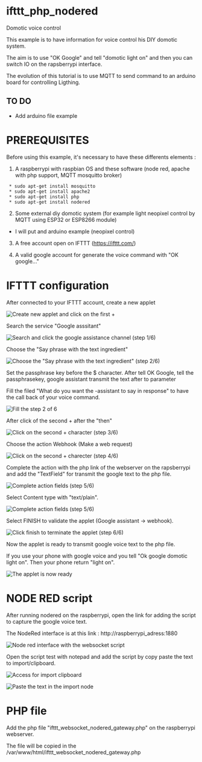 # ifttt_php_nodered
Domotic voice control

This example is to have information for voice control his DIY domotic system.

The aim is to use "OK Google" and tell "domotic light on" and then you can switch IO on the rapsberrypi interface.

The evolution of this tutorial is to use MQTT to send command to an arduino board for controlling Ligthing. 

## TO DO

 * Add arduino file example

 
# PREREQUISITES
 
Before using this example, it's necessary to have these differents elements :

1. A raspberrypi with raspbian OS and these software (node red, apache with php support, MQTT mosquitto broker)
```
 * sudo apt-get install mosquitto
 * sudo apt-get install apache2
 * sudo apt-get install php
 * sudo apt-get install nodered
```

2. Some external diy domotic system (for example light neopixel control by MQTT using ESP32 or ESP8266 module)
 - I will put and arduino example (neopixel control)

3. A free account open on IFTTT (https://ifttt.com/)

4. A valid google account for generate the voice command with "OK google..."

# IFTTT configuration

After connected to your IFTTT account, create a new applet 

![Create new applet and click on the first +](images/ifttt_p1.JPG)

Search the service "Google asssitant"

![Search and click the google assistance channel (step 1/6)](images/ifttt_p2.JPG)

Choose the "Say phrase with the text ingredient"

![Choose the "Say phrase with the text ingredient" (step 2/6)](images/ifttt_p4.JPG)

Set the passphrase key before the $ character. After tell OK Google, tell the passphrasekey, google assistant transmit the text after to parameter 

Fill the filed "What do you want the -assistant to say in response" to have the call back of your voice command.

![Fill the step 2 of 6 ](images/ifttt_p5.JPG)

After click of the second + after the "then"
 
![Click on the second + character (step 3/6)](images/ifttt_p6.JPG)

Choose the action Webhook (Make a web request)
 
![Click on the second + charecter (step 4/6)](images/ifttt_p7.JPG)

Complete the action with the php link of the webserver on the rapsberrypi and add the "TextField" for transmit the google text to the php file.

![Complete action fields (step 5/6)](images/ifttt_p8.JPG)

Select Content type with "text/plain".

![Complete action fields (step 5/6)](images/ifttt_p9.JPG)

Select FINISH to validate the applet (Google assistant -> webhook).

![Click finish to terminate the applet (step 6/6)](images/ifttt_p10.JPG)

Now the applet is ready to transmit google voice text to the php file.

If you use your phone with google voice and you tell "Ok google domotic light on". Then your phone return "light on".

![The applet is now ready](images/ifttt_p11.JPG)

# NODE RED script

After running nodered on the raspberrypi, open the link for adding the script to capture the google voice text.

The NodeRed interface is at this link : http://raspberrypi_adress:1880

![Node red interface with the websocket script](images/nodered_p1.jpg)

Open the script test with notepad and add the script by copy paste the text to import/clipboard.

![Access for import clipboard](images/nodered_p2.jpg)

![Paste the text in the import node](images/nodered_p3.jpg)

# PHP file

Add the php file "ifttt_websocket_nodered_gateway.php" on the raspberrypi webserver.

The file will be copied in the /var/www/html/ifttt_websocket_nodered_gateway.php


